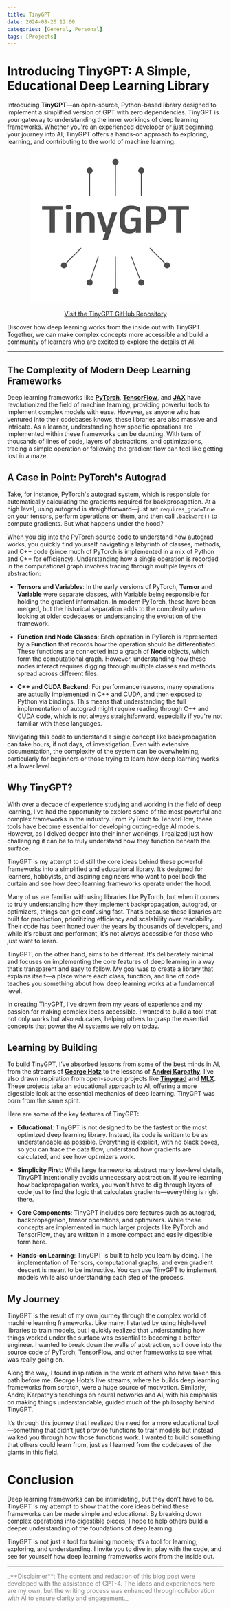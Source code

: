 ```yaml
---
title: TinyGPT
date: 2024-08-20 12:00
categories: [General, Personal]
tags: [Projects]
---
```

# Introducing TinyGPT: A Simple, Educational Deep Learning Library
Introducing __TinyGPT__—an open-source, Python-based library designed to implement a simplified version of GPT with zero dependencies. TinyGPT is your gateway to understanding the inner workings of deep learning frameworks. Whether you're an experienced developer or just beginning your journey into AI, TinyGPT offers a hands-on approach to exploring, learning, and contributing to the world of machine learning.

<div style="text-align: center;">
  <img src="/assets/img/logo.svg" alt="TinyGPT Logo" style="display: inline-block; margin: 0 auto;"/>
<p>
  <a href="https://github.com/isaacperez/tinygpt">Visit the TinyGPT GitHub Repository</a>
</p>
</div>

Discover how deep learning works from the inside out with TinyGPT. Together, we can make complex concepts more accessible and build a community of learners who are excited to explore the details of AI.

---
## The Complexity of Modern Deep Learning Frameworks
Deep learning frameworks like [__PyTorch__](https://pytorch.org/), [__TensorFlow__](https://www.tensorflow.org/), and [__JAX__](https://github.com/google/jax) have revolutionized the field of machine learning, providing powerful tools to implement complex models with ease. However, as anyone who has ventured into their codebases knows, these libraries are also massive and intricate. As a learner, understanding how specific operations are implemented within these frameworks can be daunting. With tens of thousands of lines of code, layers of abstractions, and optimizations, tracing a simple operation or following the gradient flow can feel like getting lost in a maze.

## A Case in Point: PyTorch's Autograd
Take, for instance, PyTorch's autograd system, which is responsible for automatically calculating the gradients required for backpropagation. At a high level, using autograd is straightforward—just set `requires_grad=True` on your tensors, perform operations on them, and then call `.backward()` to compute gradients. But what happens under the hood?

When you dig into the PyTorch source code to understand how autograd works, you quickly find yourself navigating a labyrinth of classes, methods, and C++ code (since much of PyTorch is implemented in a mix of Python and C++ for efficiency). Understanding how a single operation is recorded in the computational graph involves tracing through multiple layers of abstraction:

  - __Tensors and Variables__: In the early versions of PyTorch, __Tensor__ and __Variable__ were separate classes, with Variable being responsible for holding the gradient information. In modern PyTorch, these have been merged, but the historical separation adds to the complexity when looking at older codebases or understanding the evolution of the framework.

  - __Function and Node Classes__: Each operation in PyTorch is represented by a __Function__ that records how the operation should be differentiated. These functions are connected into a graph of __Node__ objects, which form the computational graph. However, understanding how these nodes interact requires digging through multiple classes and methods spread across different files.

  - __C++ and CUDA Backend__: For performance reasons, many operations are actually implemented in C++ and CUDA, and then exposed to Python via bindings. This means that understanding the full implementation of autograd might require reading through C++ and CUDA code, which is not always straightforward, especially if you're not familiar with these languages.

Navigating this code to understand a single concept like backpropagation can take hours, if not days, of investigation. Even with extensive documentation, the complexity of the system can be overwhelming, particularly for beginners or those trying to learn how deep learning works at a lower level.

## Why TinyGPT?
With over a decade of experience studying and working in the field of deep learning, I've had the opportunity to explore some of the most powerful and complex frameworks in the industry. From PyTorch to TensorFlow, these tools have become essential for developing cutting-edge AI models. However, as I delved deeper into their inner workings, I realized just how challenging it can be to truly understand how they function beneath the surface.

TinyGPT is my attempt to distill the core ideas behind these powerful frameworks into a simplified and educational library. It’s designed for learners, hobbyists, and aspiring engineers who want to peel back the curtain and see how deep learning frameworks operate under the hood.

Many of us are familiar with using libraries like PyTorch, but when it comes to truly understanding how they implement backpropagation, autograd, or optimizers, things can get confusing fast. That’s because these libraries are built for production, prioritizing efficiency and scalability over readability. Their code has been honed over the years by thousands of developers, and while it’s robust and performant, it’s not always accessible for those who just want to learn.

TinyGPT, on the other hand, aims to be different. It’s deliberately minimal and focuses on implementing the core features of deep learning in a way that’s transparent and easy to follow. My goal was to create a library that explains itself—a place where each class, function, and line of code teaches you something about how deep learning works at a fundamental level.

In creating TinyGPT, I've drawn from my years of experience and my passion for making complex ideas accessible. I wanted to build a tool that not only works but also educates, helping others to grasp the essential concepts that power the AI systems we rely on today.

## Learning by Building
To build TinyGPT, I’ve absorbed lessons from some of the best minds in AI, from the streams of [__George Hotz__](https://www.youtube.com/watch?v=QXRXyVNltXY) to the lessons of [__Andrej Karpathy__](https://www.youtube.com/watch?v=VMj-3S1tku0&list=PLAqhIrjkxbuWI23v9cThsA9GvCAUhRvKZ&index=1). I’ve also drawn inspiration from open-source projects like [__Tinygrad__](https://github.com/tinygrad/tinygrad) and [__MLX__](https://github.com/ml-explore/mlx). These projects take an educational approach to AI, offering a more digestible look at the essential mechanics of deep learning. TinyGPT was born from the same spirit.

Here are some of the key features of TinyGPT:

  - __Educational__: TinyGPT is not designed to be the fastest or the most optimized deep learning library. Instead, its code is written to be as understandable as possible. Everything is explicit, with no black boxes, so you can trace the data flow, understand how gradients are calculated, and see how optimizers work.

  - __Simplicity First__: While large frameworks abstract many low-level details, TinyGPT intentionally avoids unnecessary abstraction. If you’re learning how backpropagation works, you won’t have to dig through layers of code just to find the logic that calculates gradients—everything is right there.

  - __Core Components__: TinyGPT includes core features such as autograd, backpropagation, tensor operations, and optimizers. While these concepts are implemented in much larger projects like PyTorch and TensorFlow, they are written in a more compact and easily digestible form here.

  - __Hands-on Learning__: TinyGPT is built to help you learn by doing. The implementation of Tensors, computational graphs, and even gradient descent is meant to be instructive. You can use TinyGPT to implement models while also understanding each step of the process.

## My Journey
TinyGPT is the result of my own journey through the complex world of machine learning frameworks. Like many, I started by using high-level libraries to train models, but I quickly realized that understanding how things worked under the surface was essential to becoming a better engineer. I wanted to break down the walls of abstraction, so I dove into the source code of PyTorch, TensorFlow, and other frameworks to see what was really going on.

Along the way, I found inspiration in the work of others who have taken this path before me. George Hotz’s live streams, where he builds deep learning frameworks from scratch, were a huge source of motivation. Similarly, Andrej Karpathy’s teachings on neural networks and AI, with his emphasis on making things understandable, guided much of the philosophy behind TinyGPT.

It’s through this journey that I realized the need for a more educational tool—something that didn’t just provide functions to train models but instead walked you through how those functions work. I wanted to build something that others could learn from, just as I learned from the codebases of the giants in this field.

# Conclusion
Deep learning frameworks can be intimidating, but they don’t have to be. TinyGPT is my attempt to show that the core ideas behind these frameworks can be made simple and educational. By breaking down complex operations into digestible pieces, I hope to help others build a deeper understanding of the foundations of deep learning.

TinyGPT is not just a tool for training models; it’s a tool for learning, exploring, and understanding. I invite you to dive in, play with the code, and see for yourself how deep learning frameworks work from the inside out.

---
<span style="color: gray;"> 
_**Disclaimer**: The content and redaction of this blog post were developed with the assistance of GPT-4. The ideas and experiences here are my own, but the writing process was enhanced through collaboration with AI to ensure clarity and engagement._